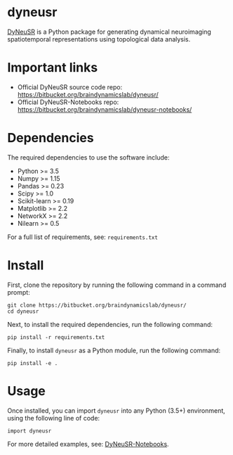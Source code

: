 dyneusr
=======

[DyNeuSR](https://bitbucket.org/braindynamicslab/dyneusr/) is a Python package for generating dynamical neuroimaging spatiotemporal representations using topological data analysis.


Important links
===============

- Official DyNeuSR source code repo: https://bitbucket.org/braindynamicslab/dyneusr/
- Official DyNeuSR-Notebooks repo: https://bitbucket.org/braindynamicslab/dyneusr-notebooks/


Dependencies
============

The required dependencies to use the software include:

* Python >= 3.5
* Numpy >= 1.15
* Pandas >= 0.23
* Scipy >= 1.0
* Scikit-learn >= 0.19
* Matplotlib >= 2.2
* NetworkX >= 2.2
* Nilearn >= 0.5

For a full list of requirements, see: `requirements.txt`


Install
=======

First, clone the repository by running the following command in a command prompt:
	
	
	git clone https://bitbucket.org/braindynamicslab/dyneusr/
	cd dyneusr
	

Next, to install the required dependencies, run the following command:


	pip install -r requirements.txt


Finally, to install `dyneusr` as a Python module, run the following command:
	

	pip install -e .


Usage
=====

Once installed, you can import `dyneusr` into any Python (3.5+) environment, using the following line of code:

	import dyneusr


For more detailed examples, see: [DyNeuSR-Notebooks](https://bitbucket.org/braindynamicslab/dyneusr-notebooks/).
